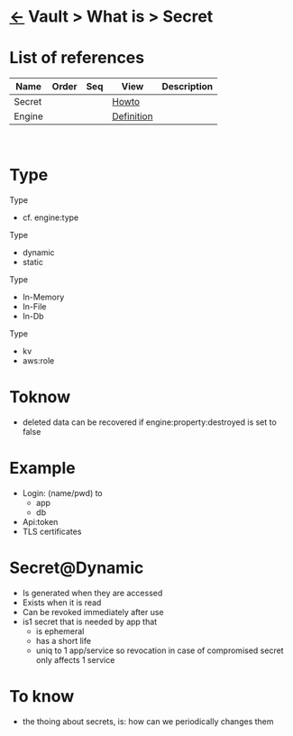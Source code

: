 <head><link rel="stylesheet" href="../../../md.css"/><script src="../../../md.js"></script></head>

[//]: #(Reference)
[Repo_Readme]:     ../list/object_list.md
[Secret_Howto]:    ../howto/secret_howto.md
[Engine_Whatis]:   ../whatis/engine_whatis.md

# [&larr;][Repo_Readme] Vault > What is > Secret
# List of references
|Name|Order|Seq|View|Description|
|-|-|-|-|-|
|Secret|||[Howto][Secret_Howto]|
|Engine|||[Definition][Engine_Whatis]|
<br>

# Type
Type
 - cf. engine:type

Type
 - dynamic
 - static

Type
 - In-Memory
 - In-File
 - In-Db

Type
 - kv
 - aws:role
 
# Toknow
- deleted data can be recovered if engine:property:destroyed is set to false

# Example
- Login: (name/pwd) to
  - app
  - db
- Api:token
- TLS certificates

# Secret@Dynamic
- Is generated when they are accessed
- Exists when it is read
- Can be revoked immediately after use
- is1 secret that is needed by  app that 
  - is ephemeral
  - has a short life
  - uniq to 1 app/service so revocation in case of compromised secret only affects 1 service

# To know
- the thoing about secrets, is: how can we periodically changes them